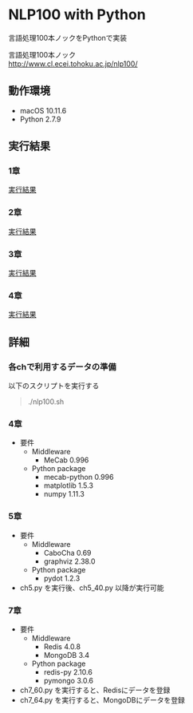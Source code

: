 NLP100 with Python
===

言語処理100本ノックをPythonで実装  

言語処理100本ノック  
http://www.cl.ecei.tohoku.ac.jp/nlp100/  

## 動作環境
- macOS 10.11.6
- Python 2.7.9

## 実行結果
### 1章
[実行結果](/ch1/Chapter1.ipynb)

### 2章
[実行結果](/ch2/Chapter2.ipynb)

### 3章
[実行結果](/ch3/Chapter3.ipynb)

### 4章
[実行結果](/ch4/Chapter4.ipynb)

## 詳細
### 各chで利用するデータの準備
以下のスクリプトを実行する
> ./nlp100.sh

### 4章
- 要件
  - Middleware
    - MeCab 0.996
  - Python package
    - mecab-python 0.996
    - matplotlib 1.5.3
    - numpy 1.11.3

### 5章
- 要件
  - Middleware
    - CaboCha 0.69
    - graphviz 2.38.0
  - Python package
    - pydot 1.2.3
- ch5.py を実行後、ch5_40.py 以降が実行可能

### 7章
- 要件
  - Middleware
    - Redis 4.0.8
    - MongoDB 3.4
  - Python package
    - redis-py 2.10.6
    - pymongo 3.0.6
- ch7_60.py を実行すると、Redisにデータを登録
- ch7_64.py を実行すると、MongoDBにデータを登録
